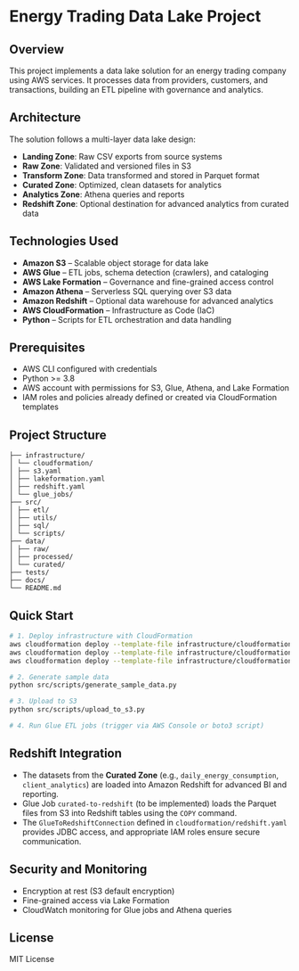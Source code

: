 
# Energy Trading Data Lake Project

## Overview
This project implements a data lake solution for an energy trading company using AWS services. It processes data from providers, customers, and transactions, building an ETL pipeline with governance and analytics.

## Architecture
The solution follows a multi-layer data lake design:
- **Landing Zone**: Raw CSV exports from source systems
- **Raw Zone**: Validated and versioned files in S3
- **Transform Zone**: Data transformed and stored in Parquet format
- **Curated Zone**: Optimized, clean datasets for analytics
- **Analytics Zone**: Athena queries and reports
- **Redshift Zone**: Optional destination for advanced analytics from curated data

## Technologies Used
- **Amazon S3** – Scalable object storage for data lake
- **AWS Glue** – ETL jobs, schema detection (crawlers), and cataloging
- **AWS Lake Formation** – Governance and fine-grained access control
- **Amazon Athena** – Serverless SQL querying over S3 data
- **Amazon Redshift** – Optional data warehouse for advanced analytics
- **AWS CloudFormation** – Infrastructure as Code (IaC)
- **Python** – Scripts for ETL orchestration and data handling

## Prerequisites
- AWS CLI configured with credentials
- Python >= 3.8
- AWS account with permissions for S3, Glue, Athena, and Lake Formation
- IAM roles and policies already defined or created via CloudFormation templates

## Project Structure
```
├── infrastructure/
│ └── cloudformation/
│ ├── s3.yaml
│ ├── lakeformation.yaml
│ ├── redshift.yaml
│ └── glue_jobs/
├── src/
│ ├── etl/
│ ├── utils/
│ ├── sql/
│ └── scripts/
├── data/
│ ├── raw/
│ ├── processed/
│ └── curated/
├── tests/
├── docs/
└── README.md
```

## Quick Start
```bash
# 1. Deploy infrastructure with CloudFormation
aws cloudformation deploy --template-file infrastructure/cloudformation/s3.yaml --stack-name datalake-s3
aws cloudformation deploy --template-file infrastructure/cloudformation/lakeformation.yaml --stack-name lake-permissions
aws cloudformation deploy --template-file infrastructure/cloudformation/redshift.yaml --stack-name redshift-cluster

# 2. Generate sample data
python src/scripts/generate_sample_data.py

# 3. Upload to S3
python src/scripts/upload_to_s3.py

# 4. Run Glue ETL jobs (trigger via AWS Console or boto3 script)
```

## Redshift Integration
- The datasets from the **Curated Zone** (e.g., `daily_energy_consumption`, `client_analytics`) are loaded into Amazon Redshift for advanced BI and reporting.
- Glue Job `curated-to-redshift` (to be implemented) loads the Parquet files from S3 into Redshift tables using the `COPY` command.
- The `GlueToRedshiftConnection` defined in `cloudformation/redshift.yaml` provides JDBC access, and appropriate IAM roles ensure secure communication.

## Security and Monitoring
- Encryption at rest (S3 default encryption)
- Fine-grained access via Lake Formation
- CloudWatch monitoring for Glue jobs and Athena queries

## License
MIT License